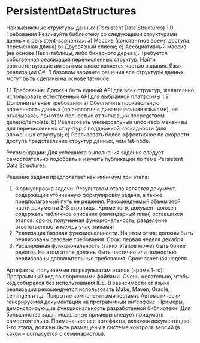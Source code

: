 # PersistentDataStructures


Неизменяемые структуры данных (Persistent Data Structures)
1.0 Требования
Реализуйте библиотеку со следующими структурами данных в persistent-вариантах:
 a) Массив (константное время доступа, переменная длина)
 b) Двусвязный список;
 c) Ассоциативный массив (на основе Hash-таблицы, либо бинарного дерева).
Требуется собственная реализация перечисленных структур. Найти соответствующие алгоритмы также является частью задания. Язык реализации C#. В базовом варианте решения все структуры данных могут быть сделаны на основе fat-node. 

1.1 Требования:
Должен быть единый API для всех структур, желательно использовать естественный API для выбранной платформы
1.2 Дополнительные требования
 a) Обеспечить произвольную вложенность данных (по аналогии с динамическими языками), не отказываясь при этом полностью от типизации посредством generic/template;
 b) Реализовать универсальный undo-redo механизм для перечисленных структур с поддержкой каскадности (для вложенных структур);
 c) Реализовать более эффективное по скорости доступа представление структур данных, чем fat-node.
 
Рекомендации:
Для успешного выполнения задания следует самостоятельно подобрать и изучить публикации по теме Persistent Data Structures.

Решение задачи предполагает как минимум три этапа:
 1. Формулировка задачи. Результатом этапа является документ, содержащий уточненную формулировку задачи, а также предполагаемый путь ее решения. Рекомендуемый объем этой части документа 2-3 страницы. Кроме того, документ должен содержать 
 табличное описание (календарный план) оставшихся этапов: сроки, полученная функциональность, разделение ответственности между участниками;
 2. Реализация базовая функциональности. На этом этапе должны быть реализованы базовые требования.
 Срок: первая неделя декабря.
 3. Расширенная функциональность (таких этапов может быть более одного). На этом этапе должны быть частично или полностью реализованы дополнительные требования.
 Срок: зачетная неделя.

Артефакты, получаемые по результатам этапов (кроме 1-го):
Программный код со сборочными файлами. Очень желательно, чтобы код собирался без использования IDE. В зависимости от языка реализации рекомендуется использовать Make, Maven, Gradle, Leiningen и т.д.
Покрытие компонентными тестами.
Автоматически генерируемая документация на программный интерфейс.
Примеры, демонстрирующие функциональность разработанной библиотеки. Для большинства задач модельные примеры следует придумать самостоятельно.
Примечание: все артефакты, включая документацию 1-го этапа, должны быть размещены в системе контроля версий (в какой – согласуется с семинаристом).
